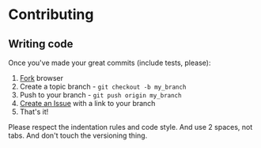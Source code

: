 # Contributing

## Writing code

Once you've made your great commits (include tests, please):

1. [Fork](http://help.github.com/forking/) browser
2. Create a topic branch - `git checkout -b my_branch`
3. Push to your branch - `git push origin my_branch`
4. [Create an Issue](http://github.com/fnando/browser/issues) with a link to your branch
5. That's it!

Please respect the indentation rules and code style.
And use 2 spaces, not tabs. And don't touch the versioning thing.
